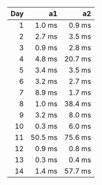 | Day | a1 | a2 |
| ---: | ---: | ---: |
| 1 | 1.0 ms | 0.9 ms |
| 2 | 2.7 ms | 3.5 ms |
| 3 | 0.9 ms | 2.8 ms |
| 4 | 4.8 ms | 20.7 ms |
| 5 | 3.4 ms | 3.5 ms |
| 6 | 3.2 ms | 2.7 ms |
| 7 | 8.9 ms | 1.7 ms |
| 8 | 1.0 ms | 38.4 ms |
| 9 | 3.2 ms | 8.0 ms |
| 10 | 0.3 ms | 6.0 ms |
| 11 | 50.5 ms | 75.6 ms |
| 12 | 0.9 ms | 0.8 ms |
| 13 | 0.3 ms | 0.4 ms |
| 14 | 1.4 ms | 57.7 ms |
